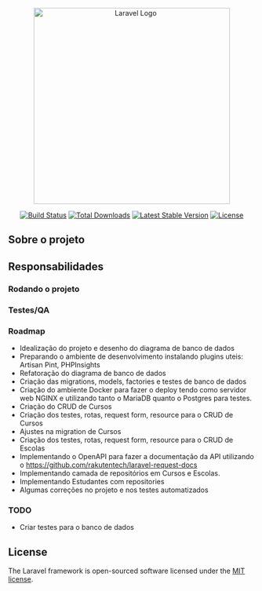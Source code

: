 <p align="center"><a href="https://laravel.com" target="_blank"><img src="https://raw.githubusercontent.com/laravel/art/master/logo-lockup/5%20SVG/2%20CMYK/1%20Full%20Color/laravel-logolockup-cmyk-red.svg" width="400" alt="Laravel Logo"></a></p>

<p align="center">
<a href="https://github.com/laravel/framework/actions"><img src="https://github.com/laravel/framework/workflows/tests/badge.svg" alt="Build Status"></a>
<a href="https://packagist.org/packages/laravel/framework"><img src="https://img.shields.io/packagist/dt/laravel/framework" alt="Total Downloads"></a>
<a href="https://packagist.org/packages/laravel/framework"><img src="https://img.shields.io/packagist/v/laravel/framework" alt="Latest Stable Version"></a>
<a href="https://packagist.org/packages/laravel/framework"><img src="https://img.shields.io/packagist/l/laravel/framework" alt="License"></a>
</p>

## Sobre o projeto

## Responsabilidades

### Rodando o projeto

### Testes/QA

### Roadmap
- Idealização do projeto e desenho do diagrama de banco de dados
- Preparando o ambiente de desenvolvimento instalando plugins uteis:
Artisan Pint, PHPInsights
- Refatoração do diagrama de banco de dados
- Criação das migrations, models, factories e testes de banco de dados
- Criação do ambiente Docker para fazer o deploy tendo como servidor web NGINX e utilizando tanto o MariaDB quanto o Postgres para testes.
- Criação do CRUD de Cursos
- Criação dos testes, rotas, request form, resource para o CRUD de Cursos
- Ajustes na migration de Cursos
- Criação dos testes, rotas, request form, resource para o CRUD de Escolas
- Implementando o OpenAPI para fazer a documentação da API utilizando o https://github.com/rakutentech/laravel-request-docs
- Implementando camada de repositórios em Cursos e Escolas.
- Implementando Estudantes com repositories
- Algumas correções no projeto e nos testes automatizados

### TODO
- Criar testes para o banco de dados

## License

The Laravel framework is open-sourced software licensed under the [MIT license](https://opensource.org/licenses/MIT).
